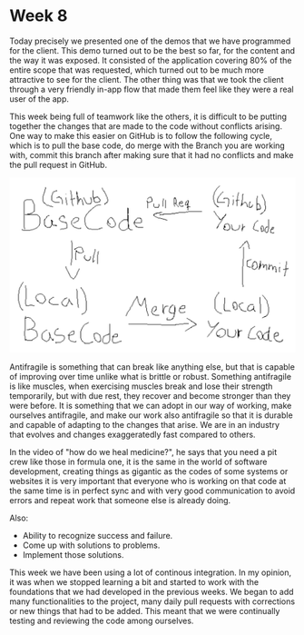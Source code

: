 # Week 8

Today precisely we presented one of the demos that we have programmed for the client. This demo turned out to be the best so far, for the content and the way it was exposed. It consisted of the application covering 80% of the entire scope that was requested, which turned out to be much more attractive to see for the client. The other thing was that we took the client through a very friendly in-app flow that made them feel like they were a real user of the app.

This week being full of teamwork like the others, it is difficult to be putting together the changes that are made to the code without conflicts arising. One way to make this easier on GitHub is to follow the following cycle, which is to pull the base code, do merge with the Branch you are working with, commit this branch after making sure that it had no conflicts and make the pull request in GitHub.

![GithubCycle](https://github.com/diegonavarroq/Journal/blob/main/images/GithubCycle.png?raw=true)

Antifragile is something that can break like anything else, but that is capable of improving over time unlike what is brittle or robust. Something antifragile is like muscles, when exercising muscles break and lose their strength temporarily, but with due rest, they recover and become stronger than they were before. It is something that we can adopt in our way of working, make ourselves antifragile, and make our work also antifragile so that it is durable and capable of adapting to the changes that arise. We are in an industry that evolves and changes exaggeratedly fast compared to others. 

In the video of "how do we heal medicine?", he says that you need a pit crew like those in formula one, it is the same in the world of software development, creating things as gigantic as the codes of some systems or websites it is very important that everyone who is working on that code at the same time is in perfect sync and with very good communication to avoid errors and repeat work that someone else is already doing.

Also: 

- Ability to recognize success and failure.
- Come up with solutions to problems.
- Implement those solutions.

This week we have been using a lot of continous integration. In my opinion, it was when we stopped learning a bit and started to work with the foundations that we had developed in the previous weeks. We began to add many functionalities to the project, many daily pull requests with corrections or new things that had to be added. This meant that we were continually testing and reviewing the code among ourselves.
